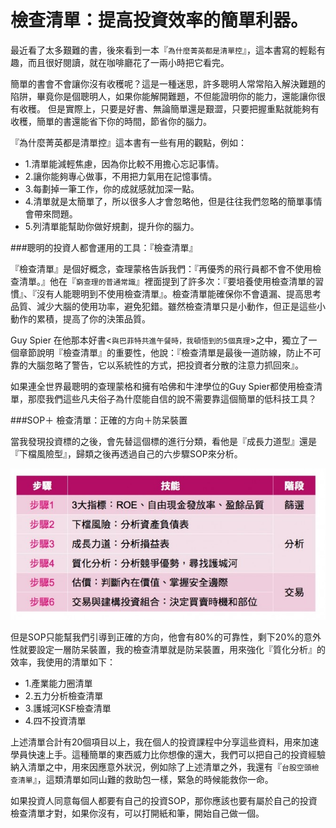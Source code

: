 # 檢查清單：提高投資效率的簡單利器。


最近看了太多艱難的書，後來看到一本『`為什麼菁英都是清單控`』，這本書寫的輕鬆有趣，而且很好閱讀，就在咖啡廳花了一兩小時把它看完。

簡單的書會不會讓你沒有收穫呢？這是一種迷思，許多聰明人常常陷入解決難題的陷阱，畢竟你是個聰明人，如果你能解開難題，不但能證明你的能力，還能讓你很有收穫。
但是實際上，只要是好書、無論簡單還是艱澀，只要把握重點就能夠有收穫，簡單的書還能省下你的時間，節省你的腦力。

『為什麼菁英都是清單控』這本書有一些有用的觀點，例如：

- 1.清單能減輕焦慮，因為你比較不用擔心忘記事情。
- 2.讓你能夠專心做事，不用把力氣用在記憶事情。
- 3.每劃掉一筆工作，你的成就感就加深一點。
- 4.清單就是太簡單了，所以很多人才會忽略他，但是往往我們忽略的簡單事情會帶來問題。
- 5.列清單能幫助你做好規劃，提升你的腦力。

###聰明的投資人都會運用的工具：『檢查清單』

『檢查清單』是個好概念，查理蒙格告訴我們：『再優秀的飛行員都不會不使用檢查清單。』他在『`窮查理的普通常識`』裡面提到了許多次：『要培養使用檢查清單的習慣』、『沒有人能聰明到不使用檢查清單』。檢查清單能確保你不會遺漏、提高思考品質、減少大腦的使用功率，避免犯錯。雖然檢查清單只是小動作，但正是這些小動作的累積，提高了你的決策品質。

Guy Spier 在他那本好書<`與巴菲特共進午餐時，我頓悟到的5個真理`>之中，獨立了一個章節說明『檢查清單』的重要性，他說：『檢查清單是最後一道防線，防止不可靠的大腦忽略了警告，它以系統性的方式，把投資者分散的注意力抓回來』。

如果連全世界最聰明的查理蒙格和擁有哈佛和牛津學位的Guy Spier都使用檢查清單，那麼我們這些凡夫俗子為什麼能自信的說不需要靠這個簡單的低科技工具？

 

###SOP＋ 檢查清單：正確的方向＋防呆裝置

當我發現投資標的之後，會先替這個標的進行分類，看他是『成長力道型』還是『下檔風險型』，歸類之後再透過自己的六步驟SOP來分析。

![](./images/2.48.49-668x321.jpg)




但是SOP只能幫我們引導到正確的方向，他會有80%的可靠性，剩下20%的意外性就要設定一層防呆裝置，我的檢查清單就是防呆裝置，用來強化『質化分析』的效率，我使用的清單如下：

- 1.產業能力圈清單
- 2.五力分析檢查清單
- 3.護城河KSF檢查清單
- 4.四不投資清單

上述清單合計有20個項目以上，我在個人的投資課程中分享這些資料，用來加速學員快速上手。這種簡單的東西威力比你想像的還大，我們可以把自己的投資經驗納入清單之中，用來因應意外狀況，例如除了上述清單之外，我還有『`台股空頭檢查清單`』，這類清單如同山難的救助包一樣，緊急的時候能救你一命。

如果投資人同意每個人都要有自己的投資SOP，那你應該也要有屬於自己的投資檢查清單才對，如果你沒有，可以打開紙和筆，開始自己做一個。

